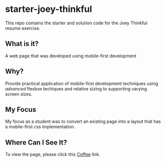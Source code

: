# starter-joey-thinkful
This repo contains the starter and solution code for the Joey Thinkful resume exercise.

## What is it?
A web page that was developed using mobile-first development 

## Why?
Provide practical application of mobile-first development techniques using _advanced_ flexbox techiques and relative sizing to supporting varying screen sizes.

## My Focus
My focus as a student was to convert an existing page into a layout that has a mobile-first css implementation.

## Where Can I See It?
To view the page, please click this [Coffee](https://sprout90.github.io/starter-joey-thinkful/) link.